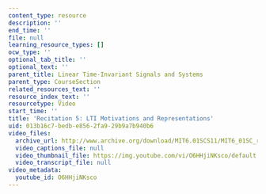 ```yaml
---
content_type: resource
description: ''
end_time: ''
file: null
learning_resource_types: []
ocw_type: ''
optional_tab_title: ''
optional_text: ''
parent_title: Linear Time-Invariant Signals and Systems
parent_type: CourseSection
related_resources_text: ''
resource_index_text: ''
resourcetype: Video
start_time: ''
title: 'Recitation 5: LTI Motivations and Representations'
uid: 013b16c7-bedb-e856-2fa9-29b9a7b940b6
video_files:
  archive_url: http://www.archive.org/download/MIT6.01SCS11/MIT6_01SC_rec5_300k.mp4
  video_captions_file: null
  video_thumbnail_file: https://img.youtube.com/vi/O6HHjiNKsco/default.jpg
  video_transcript_file: null
video_metadata:
  youtube_id: O6HHjiNKsco
---
```

